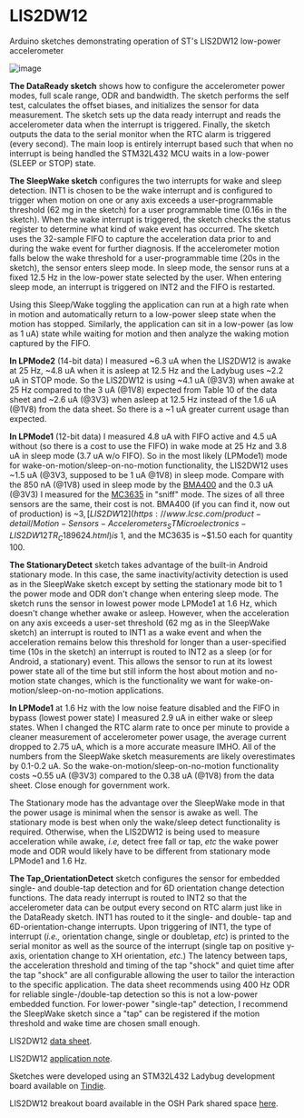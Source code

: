 # LIS2DW12
Arduino sketches demonstrating operation of ST's LIS2DW12 low-power accelerometer

![image](https://user-images.githubusercontent.com/6698410/134245151-12ffb94b-2f41-4cb0-af91-9ddacd7b5a6e.jpg)

**The DataReady sketch** shows how to configure the accelerometer power modes, full scale range, ODR and bandwidth. The sketch performs the self test, calculates the offset biases, and initializes the sensor for data measurement. The sketch sets up the data ready interrupt and reads the accelerometer data when the interrupt is triggered. Finally, the sketch outputs the data to the serial monitor when the RTC alarm is triggered (every second). The main loop is entirely interrupt based such that when no interrupt is being handled the STM32L432 MCU waits in a low-power (SLEEP or STOP) state. 

**The SleepWake sketch** configures the two interrupts for wake and sleep detection. INT1 is chosen to be the wake interrupt and is configured to trigger when motion on one or any axis exceeds a user-programmable threshold (62 mg in the sketch) for a user programmable time (0.16s in the sketch). When the wake interrupt is triggered, the sketch checks the status register to determine what kind of wake event has occurred. The sketch uses the 32-sample FIFO to capture the acceleration data prior to and during the wake event for further diagnosis. If the accelerometer motion falls below the wake threshold for a user-programmable time (20s in the sketch), the sensor enters sleep mode.  In sleep mode, the sensor runs at a fixed 12.5 Hz in the low-power state selected by the user. When entering sleep mode, an interrupt is triggered on INT2 and the FIFO is restarted.

Using this Sleep/Wake toggling the application can run at a high rate when in motion and automatically return to a low-power sleep state when the motion has stopped. Similarly, the application can sit in a low-power (as low as 1 uA) state while waiting for motion and then analyze the waking motion captured by the FIFO.

**In LPMode2** (14-bit data) I measured ~6.3 uA when the LIS2DW12 is awake at 25 Hz, ~4.8 uA when it is asleep at 12.5 Hz and the Ladybug uses ~2.2 uA in STOP mode. So the LIS2DW12 is using ~4.1 uA (@3V3) when awake at 25 Hz compared to the 3 uA (@1V8) expected from Table 10 of the data sheet and ~2.6 uA (@3V3) when asleep at 12.5 Hz instead of the 1.6 uA (@1V8) from the data sheet. So there is a ~1 uA greater current usage than expected.

**In LPMode1** (12-bit data) I measured 4.8 uA with FIFO active and 4.5 uA without (so there is a cost to use the FIFO) in wake mode at 25 Hz and 3.8 uA in sleep mode (3.7 uA w/o FIFO). So in the most likely (LPMode1) mode for wake-on-motion/sleep-on-no-motion functionality, the LIS2DW12 uses ~1.5 uA (@3V3, supposed to be 1 uA @1V8) in sleep mode. Compare with the 850 nA (@1V8) used in sleep mode by the [BMA400](https://wiki.pine64.org/images/c/cc/Bst-bma400-ds000.pdf) and the 0.3 uA (@3V3) I measured for the [MC3635](https://github.com/kriswiner/MC3635) in "sniff" mode. The sizes of all three sensors are the same, their cost is not. BMA400 (if you can find it, now out of production) is ~$3, [LIS2DW12](https://www.lcsc.com/product-detail/Motion-Sensors-Accelerometers_STMicroelectronics-LIS2DW12TR_C189624.html) is ~$1, and the MC3635 is ~$1.50 each for quantity 100.

**The StationaryDetect** sketch takes advantage of the built-in Android stationary mode. In this case, the same inactivity/activity detection is used as in the SleepWake sketch except by setting the stationary mode bit to 1 the power mode and ODR don't change when entering sleep mode. The sketch runs the sensor in lowest power mode LPMode1 at 1.6 Hz, which doesn't change whether awake or asleep. However, when the acceleration on any axis exceeds a user-set threshold (62 mg as in the SleepWake sketch) an interrupt is routed to INT1 as a wake event and when the acceleration remains below this threshold for longer than a user-specified time (10s in the sketch) an interrupt is routed to INT2 as a sleep (or for Android, a stationary) event. This allows the sensor to run at its lowest power state all of the time but still inform the host about motion and no-motion state changes, which is the functionality we want for wake-on-motion/sleep-on-no-motion applications.

**In LPMode1** at 1.6 Hz with the low noise feature disabled and the FIFO in bypass (lowest power state) I measured 2.9 uA in either wake or sleep states. When I changed the RTC alarm rate to once per minute to provide a cleaner measurement of accelerometer power usage, the average current dropped to 2.75 uA, which is a more accurate measure IMHO. All of the numbers from the SleepWake sketch measurements are likely overestimates by 0.1-0.2 uA. So the wake-on-motion/sleep-on-no-motion functionality costs ~0.55 uA (@3V3) compared to the 0.38 uA (@1V8) from the data sheet. Close enough for government work.  

The Stationary mode has the advantage over the SleepWake mode in that the power usage is minimal when the sensor is awake as well. The stationary mode is best when only the wake/sleep detect functionality is required. Otherwise, when the LIS2DW12 is being used to measure acceleration while awake, *i.e,* detect free fall or tap, *etc* the wake power mode and ODR would likely have to be different from stationary mode LPMode1 and 1.6 Hz.

**The Tap_OrientationDetect** sketch configures the sensor for embedded single- and double-tap detection and for 6D orientation change detection functions. The data ready interrupt is routed to INT2 so that the accelerometer data can be output every second on RTC alarm just like in the DataReady sketch. INT1 has routed to it the single- and double- tap and 6D-orientation-change interrupts. Upon triggering of INT1, the type of interrupt (*i.e.,* orientation change, single or doubletap, *etc*) is printed to the serial monitor as well as the source of the interrupt (single tap on positive y-axis, orientation change to XH orientation, *etc.*) The latency between taps, the acceleration threshold and timing of the tap "shock" and quiet time after the tap "shock" are all configurable allowing the user to tailor the interaction to the specific application. The data sheet recommends using 400 Hz ODR for reliable single-/double-tap detection so this is not a low-power embedded function. For lower-power "single-tap" detection, I recommend the SleepWake sketch since a "tap" can be registered if the motion threshold and wake time are chosen small enough.

LIS2DW12 [data sheet](https://www.st.com/resource/en/datasheet/lis2dw12.pdf).

LIS2DW12 [application note](https://www.st.com/resource/en/application_note/dm00401877-lis2dw12-alwayson-3d-accelerometer-stmicroelectronics.pdf).

Sketches were developed using an STM32L432 Ladybug development board available on [Tindie](https://www.tindie.com/products/tleracorp/ladybug-stm32l432-development-board/).

LIS2DW12 breakout board available in the OSH Park shared space [here](https://oshpark.com/shared_projects/GVUiTiyH).
